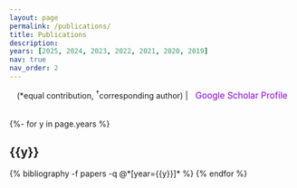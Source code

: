 ```yaml
---
layout: page
permalink: /publications/
title: Publications 
description: 
years: [2025, 2024, 2023, 2022, 2021, 2020, 2019]
nav: true
nav_order: 2
---
```

<!-- _pages/publications.md -->
<div class="publications">

<p style="text-align: center; margin-bottom: 2rem;">
  (*equal contribution, <sup>†</sup>corresponding author) | 
  <a href='https://scholar.google.com/citations?user=5Tgpom0AAAAJ&hl=en' target='_blank' style='color: #8900e1; text-decoration: none; font-size: 1.1em;'>
    <i class="ai ai-google-scholar" style="font-size: 1.2em; margin-right: 0.5em;"></i>Google Scholar Profile
  </a>
</p>

{%- for y in page.years %}
  <h2 class="year">{{y}}</h2>
  {% bibliography -f papers -q @*[year={{y}}]* %}
{% endfor %}

</div>
